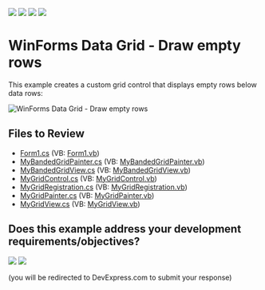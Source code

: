 <!-- default badges list -->
![](https://img.shields.io/endpoint?url=https://codecentral.devexpress.com/api/v1/VersionRange/128624337/24.2.1%2B)
[![](https://img.shields.io/badge/Open_in_DevExpress_Support_Center-FF7200?style=flat-square&logo=DevExpress&logoColor=white)](https://supportcenter.devexpress.com/ticket/details/E761)
[![](https://img.shields.io/badge/📖_How_to_use_DevExpress_Examples-e9f6fc?style=flat-square)](https://docs.devexpress.com/GeneralInformation/403183)
[![](https://img.shields.io/badge/💬_Leave_Feedback-feecdd?style=flat-square)](#does-this-example-address-your-development-requirementsobjectives)
<!-- default badges end -->

# WinForms Data Grid - Draw empty rows

This example creates a custom grid control that displays empty rows below data rows:

![WinForms Data Grid - Draw empty rows](https://raw.githubusercontent.com/DevExpress-Examples/custom-gridview-draw-empty-rows-under-the-last-visible-data-row-e761/17.2.3%2B/media/winforms-grid-draw-empty-rows.png)


## Files to Review

* [Form1.cs](./CS/Form1.cs) (VB: [Form1.vb](./VB/Form1.vb))
* [MyBandedGridPainter.cs](./CS/MyBandedGridView/MyBandedGridPainter.cs) (VB: [MyBandedGridPainter.vb](./VB/MyBandedGridView/MyBandedGridPainter.vb))
* [MyBandedGridView.cs](./CS/MyBandedGridView/MyBandedGridView.cs) (VB: [MyBandedGridView.vb](./VB/MyBandedGridView/MyBandedGridView.vb))
* [MyGridControl.cs](./CS/MyGridControl.cs) (VB: [MyGridControl.vb](./VB/MyGridControl.vb))
* [MyGridRegistration.cs](./CS/MyGridRegistration.cs) (VB: [MyGridRegistration.vb](./VB/MyGridRegistration.vb))
* [MyGridPainter.cs](./CS/MyGridView/MyGridPainter.cs) (VB: [MyGridPainter.vb](./VB/MyGridView/MyGridPainter.vb))
* [MyGridView.cs](./CS/MyGridView/MyGridView.cs) (VB: [MyGridView.vb](./VB/MyGridView/MyGridView.vb))
<!-- feedback -->
## Does this example address your development requirements/objectives?

[<img src="https://www.devexpress.com/support/examples/i/yes-button.svg"/>](https://www.devexpress.com/support/examples/survey.xml?utm_source=github&utm_campaign=winforms-grid-draw-empty-rows&~~~was_helpful=yes) [<img src="https://www.devexpress.com/support/examples/i/no-button.svg"/>](https://www.devexpress.com/support/examples/survey.xml?utm_source=github&utm_campaign=winforms-grid-draw-empty-rows&~~~was_helpful=no)

(you will be redirected to DevExpress.com to submit your response)
<!-- feedback end -->

